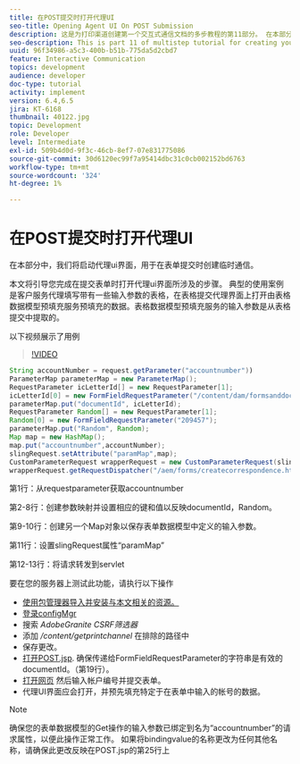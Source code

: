 ```yaml
---
title: 在POST提交时打开代理UI
seo-title: Opening Agent UI On POST Submission
description: 这是为打印渠道创建第一个交互式通信文档的多步教程的第11部分。 在本部分中，我们将启动代理ui界面，用于在表单提交时创建临时通信。
seo-description: This is part 11 of multistep tutorial for creating your first interactive communications document for the print channel. In this part, we will launch the agent ui interface for creating ad-hoc correspondence on form submission.
uuid: 96f34986-a5c3-400b-b51b-775da5d2cbd7
feature: Interactive Communication
topics: development
audience: developer
doc-type: tutorial
activity: implement
version: 6.4,6.5
jira: KT-6168
thumbnail: 40122.jpg
topic: Development
role: Developer
level: Intermediate
exl-id: 509b4d0d-9f3c-46cb-8ef7-07e831775086
source-git-commit: 30d6120ec99f7a95414dbc31c0cb002152bd6763
workflow-type: tm+mt
source-wordcount: '324'
ht-degree: 1%

---
```


# 在POST提交时打开代理UI

在本部分中，我们将启动代理ui界面，用于在表单提交时创建临时通信。

本文将引导您完成在提交表单时打开代理ui界面所涉及的步骤。 典型的使用案例是客户服务代理填写带有一些输入参数的表格，在表格提交代理界面上打开由表格数据模型预填充服务预填充的数据。表格数据模型预填充服务的输入参数是从表格提交中提取的。

以下视频展示了用例

>[!VIDEO](https://video.tv.adobe.com/v/40122?quality=12&learn=on)

```java
String accountNumber = request.getParameter("accountnumber"))
ParameterMap parameterMap = new ParameterMap();
RequestParameter icLetterId[] = new RequestParameter[1];
icLetterId[0] = new FormFieldRequestParameter("/content/dam/formsanddocuments/retirementstatementprint");
parameterMap.put("documentId", icLetterId);
RequestParameter Random[] = new RequestParameter[1];
Random[0] = new FormFieldRequestParameter("209457");
parameterMap.put("Random", Random);
Map map = new HashMap();
map.put("accountnumber",accountNumber);
slingRequest.setAttribute("paramMap",map);
CustomParameterRequest wrapperRequest = new CustomParameterRequest(slingRequest,parameterMap,"GET");
wrapperRequest.getRequestDispatcher("/aem/forms/createcorrespondence.html").include(wrapperRequest, response);
```

第1行：从requestparameter获取accountnumber

第2-8行：创建参数映射并设置相应的键和值以反映documentId，Random。

第9-10行：创建另一个Map对象以保存表单数据模型中定义的输入参数。

第11行：设置slingRequest属性“paramMap”

第12-13行：将请求转发到servlet

要在您的服务器上测试此功能，请执行以下操作

* [使用包管理器导入并安装与本文相关的资源。](assets/launch-agent-ui.zip)
* [登录configMgr](http://localhost:4502/system/console/configMgr)
* 搜索 _AdobeGranite CSRF筛选器_
* 添加 _/content/getprintchannel_ 在排除的路径中
* 保存更改。
* [打开POST.jsp](http://localhost:4502/apps/AEMForms/openprintchannel/POST.jsp). 确保传递给FormFieldRequestParameter的字符串是有效的documentId。（第19行）。
* [打开网页](http://localhost:4502/content/OpenPrintChannel.html) 然后输入帐户编号并提交表单。
* 代理UI界面应会打开，并预先填充特定于在表单中输入的帐号的数据。

>[!NOTE]
>
>确保您的表单数据模型的Get操作的输入参数已绑定到名为“accountnumber”的请求属性，以便此操作正常工作。 如果将bindingvalue的名称更改为任何其他名称，请确保此更改反映在POST.jsp的第25行上
